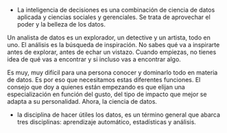 - La inteligencia de decisiones es una combinación de
ciencia de datos aplicada y
ciencias sociales y gerenciales.
Se trata de aprovechar el poder y la belleza de los datos.


Un analista de datos es un explorador,
un detective y un artista, todo en uno.
El análisis es la búsqueda de inspiración.
No sabes qué va a
inspirarte antes de explorar,
antes de echar un vistazo.
Cuando empiezas, no tienes idea de qué
vas a encontrar y
si incluso vas a encontrar algo.

Es muy, muy difícil para
una persona conocer y dominarlo todo en materia de datos.
Es por eso que necesitamos estas diferentes funciones.
El consejo que doy a quienes están empezando
es que elijan una especialización en función del gusto,
del tipo de impacto que mejor se adapta a su personalidad.
Ahora, la ciencia de datos.

- la disciplina de hacer útiles los datos,
es un término general que abarca tres disciplinas:
aprendizaje automático, estadísticas y análisis.

